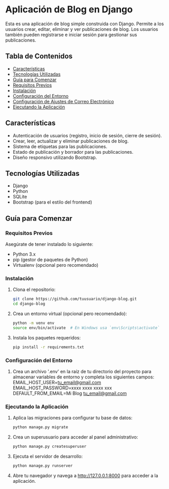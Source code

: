 # Aplicación de Blog en Django

Esta es una aplicación de blog simple construida con Django. Permite a los usuarios crear, editar, eliminar y ver publicaciones de blog. Los usuarios también pueden registrarse e iniciar sesión para gestionar sus publicaciones.

## Tabla de Contenidos

- [Características](#características)
- [Tecnologías Utilizadas](#tecnologías-utilizadas)
- [Guía para Comenzar](#guía-para-comenzar)
- [Requisitos Previos](#requisitos-previos)
- [Instalación](#instalación)
- [Configuración del Entorno](#configuración-del-entorno)
- [Configuración de Ajustes de Correo Electrónico](#configuración-de-ajustes-de-correo-electrónico)
- [Ejecutando la Aplicación](#ejecutando-la-aplicación)

## Características

- Autenticación de usuarios (registro, inicio de sesión, cierre de sesión).
- Crear, leer, actualizar y eliminar publicaciones de blog.
- Sistema de etiquetas para las publicaciones.
- Estado de publicación y borrador para las publicaciones.
- Diseño responsivo utilizando Bootstrap.

## Tecnologías Utilizadas

- Django
- Python
- SQLite
- Bootstrap (para el estilo del frontend)

## Guía para Comenzar

### Requisitos Previos

Asegúrate de tener instalado lo siguiente:

- Python 3.x
- pip (gestor de paquetes de Python)
- Virtualenv (opcional pero recomendado)

### Instalación

1. Clona el repositorio:

   ```bash
   git clone https://github.com/tuusuario/django-blog.git
   cd django-blog
    ```

2. Crea un entorno virtual (opcional pero recomendado):
    ```bash
    python -m venv env
    source env/bin/activate  # En Windows usa `env\Scripts\activate`
    ```

3. Instala los paquetes requeridos:
    ```bash
    pip install -r requirements.txt
    ```

### Configuración del Entorno

1. Crea un archivo '.env' en la raíz de tu directorio del proyecto para almacenar variables de entorno y completa los siguientes campos:
    EMAIL_HOST_USER=tu_email@gmail.com
    EMAIL_HOST_PASSWORD=xxxx xxxx xxxx xxx
    DEFAULT_FROM_EMAIL=Mi Blog <tu_email@gmail.com>

### Ejecutando la Aplicación

1. Aplica las migraciones para configurar tu base de datos:
    ```bash
    python manage.py migrate
    ```

2. Crea un superusuario para acceder al panel administrativo:
    ```bash
    python manage.py createsuperuser
    ```

3. Ejecuta el servidor de desarrollo:
    ```bash
    python manage.py runserver
    ```

4. Abre tu navegador y navega a http://127.0.0.1:8000 para acceder a la aplicación.